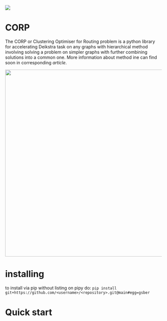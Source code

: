 <img src=https://github.com/NikitaNikolaevich/graph-topology-in-routing-problems/blob/main/images/speed.png/>

# CORP

The CORP or Clustering Optimiser for Routing problem is a python library for accelerating Deikstra task on any graphs with hierarchical method involving solving a problem on simpler graphs with further combining solutions into a common one. More information about method ine can find soon in corresponding _article_.

<img src=https://github.com/NikitaNikolaevich/graph-topology-in-routing-problems/blob/main/images/milan.png width="600"/>

# installing

to install via pip without listing on pipy do: 
```pip install git+https://github.com/<username>/<repository>.git@main#egg=gsber```

# Quick start



